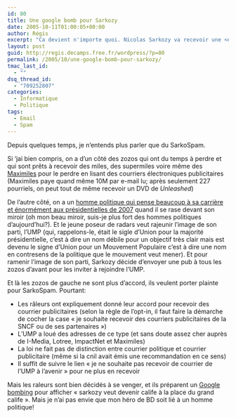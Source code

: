 ```yaml
---
id: 80
title: Une google bomb pour Sarkozy
date: 2005-10-11T01:00:05+00:00
author: Régis
excerpt: "Ca devient n'importe quoi. Nicolas Sarkozy va recevoir une <em>google bomb</em> à cause de son prétendu spam."
layout: post
guid: http://regis.decamps.free.fr/wordpress/?p=80
permalink: /2005/10/une-google-bomb-pour-sarkozy/
tmac_last_id:
  - ""
dsq_thread_id:
  - "709252807"
categories:
  - Informatique
  - Politique
tags:
  - Email
  - Spam
---
```

Depuis quelques temps, je n&rsquo;entends plus parler que du SarkoSpam.

Si &lsquo;jai bien compris, on a d&rsquo;un côté des zozos qui ont du temps à perdre et qui sont prêts à recevoir des miles, des supermiles voire même des [Maximiles](http://www.maximiles.com) pour le perdre en lisant des courriers électroniques publicitaires (Maximiles paye quand même 10M par e-mail lu; après seulement 227 pourriels, on peut tout de même recevoir un DVD de _Unleashed_)

De l&rsquo;autre côté, on a un [homme politique qui pense beaucoup à sa carrière et énormément aux présidentielles de 2007](http://sarkozyblog.free.fr/) quand il se rase devant son miroir (oh mon beau miroir, suis-je plus fort des hommes politiques d&rsquo;aujourd&rsquo;hui?). Et le jeune poseur de radars veut rajeunir l&rsquo;image de son parti, l&rsquo;UMP (qui, rappelons-le, était le sigle d&rsquo;Union pour la majorité présidentielle, c&rsquo;est à dire un nom débile pour un objectif très clair mais est devenu le signe d&rsquo;Union pour un Mouvement Populaire c&rsquo;est à dire une nom en contresens de la politique que le mouvement veut mener). Et pour ramenir l&rsquo;image de son parti, Sarkozy décide d&rsquo;envoyer une pub à tous les zozos d&rsquo;avant pour les inviter à rejoindre l&rsquo;UMP.

Et là les zozos de gauche ne sont plus d&rsquo;accord, ils veulent porter plainte pour SarkoSpam. Pourtant:

  * Les râleurs ont expliquement donné leur accord pour recevoir des courrier publicitaires (selon la règle de l&rsquo;opt-in, il faut faire la démarche de cocher la case « je souhaite recevoir des courriers publicitaires de la SNCF ou de ses partenaires »)
  * L&rsquo;UMP a loué des adresses de ce type (et sans doute assez cher auprès de I-Media, Lotree, ImpactNet et Maximiles) 
  * La loi ne fait pas de distinction entre courrier politique et courrier publicitaire (même si la cnil avait émis une recommandation en ce sens)
  * Il suffit de suivre le lien « je ne souhaite pas recevoir de courrier de l&rsquo;UMP à l&rsquo;avenir » pour ne plus en recevoir

Mais les raleurs sont bien décidés à se venger, et ils préparent un [Google bombing](http://fr.wikipedia.org/wiki/Google_bombing) pour afficher « sarkozy veut devenir calife à la place du grand calife ». Mais je n&rsquo;ai pas envie que mon héro de BD soit lié à un homme politique!